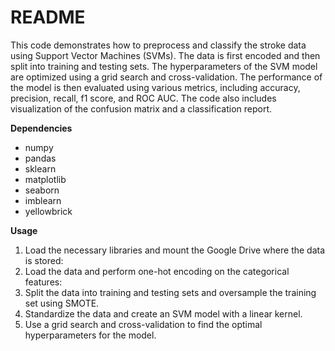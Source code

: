 # **README**

This code demonstrates how to preprocess and classify the stroke data using Support Vector Machines (SVMs). The data is first encoded and then split into training and testing sets. The hyperparameters of the SVM model are optimized using a grid search and cross-validation. The performance of the model is then evaluated using various metrics, including accuracy, precision, recall, f1 score, and ROC AUC. The code also includes visualization of the confusion matrix and a classification report.

**Dependencies**

- numpy
- pandas
- sklearn
- matplotlib
- seaborn
- imblearn
- yellowbrick

**Usage**

1. Load the necessary libraries and mount the Google Drive where the data is stored:
2. Load the data and perform one-hot encoding on the categorical features:
3. Split the data into training and testing sets and oversample the training set using SMOTE.
4. Standardize the data and create an SVM model with a linear kernel.
5. Use a grid search and cross-validation to find the optimal hyperparameters for the model.